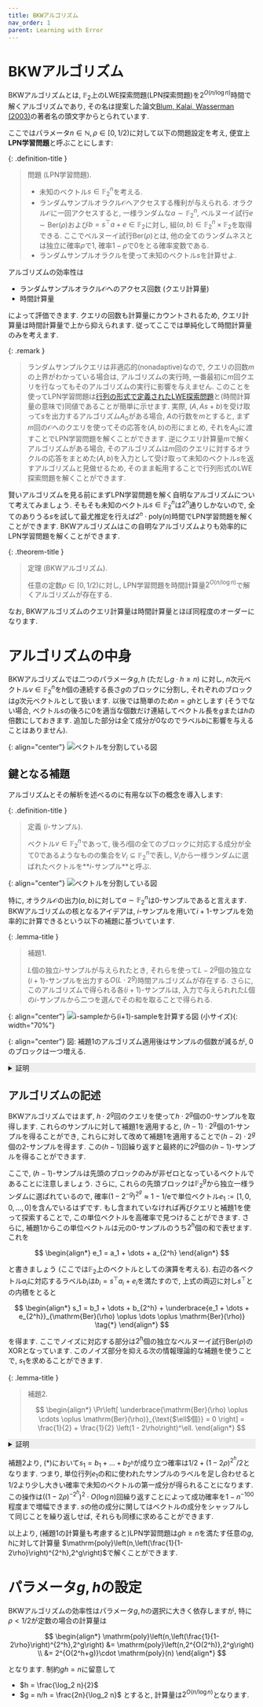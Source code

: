```yaml
---
title: BKWアルゴリズム
nav_order: 1
parent: Learning with Error
---
```


# BKWアルゴリズム
BKWアルゴリズムとは, $\mathbb{F}_2$上のLWE探索問題(LPN探索問題)を$2^{O(n/\log n)}$時間で解くアルゴリズムであり, その名は提案した論文[Blum, Kalai, Wasserman (2003)](https://dl.acm.org/doi/10.1145/792538.792543)の著者名の頭文字からとられています.

ここではパラメータ$n\in\mathbb{N},\rho\in[0,1/2)$に対して以下の問題設定を考え, 便宜上**LPN学習問題**と呼ぶことにします:

{: .definition-title }
> 問題 (LPN学習問題).
>
>- 未知のベクトル$s\in \mathbb{F}_2^n$を考える.
>- ランダムサンプルオラクル$\mathcal{O}$へアクセスする権利が与えられる. オラクル$\mathcal{O}$に一回アクセスすると, 一様ランダムな$a\sim \mathbb{F}_2^n$, ベルヌーイ試行$e\sim \mathrm{Ber}(\rho)$および$b=s^\top a + e \in \mathbb{F}_2$に対し, 組$(a,b) \in \mathbb{F}_2^n \times \mathbb{F}_2$を取得できる. ここでベルヌーイ試行$\mathrm{Ber}(\rho)$とは, 他の全てのランダムネスとは独立に確率$\rho$で$1$, 確率$1-\rho$で$0$をとる確率変数である.
>- ランダムサンプルオラクルを使って未知のベクトル$s$を計算せよ.

アルゴリズムの効率性は
- ランダムサンプルオラクル$\mathcal{O}$へのアクセス回数 (クエリ計算量)
- 時間計算量


によって評価できます.
クエリの回数も計算量にカウントされるため, クエリ計算量は時間計算量で上から抑えられます.
従ってここでは単純化して時間計算量のみを考えます.

{: .remark }
>ランダムサンプルクエリは非適応的(nonadaptive)なので, クエリの回数$m$の上界がわかっている場合は, アルゴリズムの実行時, 一番最初に$m$回クエリを行なってもそのアルゴリズムの実行に影響を与えません.
>このことを使ってLPN学習問題は[行列の形式で定義されたLWE探索問題](./index.md#探索問題)と(時間計算量の意味で)同値であることが簡単に示せます.
>実際, $(A,As+b)$を受け取って$s$を出力するアルゴリズム$A_0$がある場合, $A$の行数を$m$とすると, まず$m$回の$\mathcal{O}$へのクエリを使ってその応答を$(A,b)$の形にまとめ, それを$A_0$に渡すことでLPN学習問題を解くことができます.
>逆にクエリ計算量$m$で解くアルゴリズムがある場合, そのアルゴリズムは$m$回のクエリに対するオラクルの応答をまとめた$(A,b)$を入力として受け取って未知のベクトル$s$を返すアルゴリズムと見做せるため, そのまま転用することで行列形式のLWE探索問題を解くことができます.

賢いアルゴリズムを見る前にまずLPN学習問題を解く自明なアルゴリズムについて考えてみましょう.
そもそも未知のベクトル$s \in \mathbb{F}_2^n$は$2^n$通りしかないので, 全てのありうる$s$を試して最尤推定を行えば$2^{n}\cdot \mathrm{poly}(n)$時間でLPN学習問題を解くことができます.
BKWアルゴリズムはこの自明なアルゴリズムよりも効率的にLPN学習問題を解くことができます.

{: .theorem-title }
> 定理 (BKWアルゴリズム).
>
> 任意の定数$\rho\in[0,1/2)$に対し, LPN学習問題を時間計算量$2^{O(n/\log n)}$で解くアルゴリズムが存在する.

なお, BKWアルゴリズムのクエリ計算量は時間計算量とほぼ同程度のオーダーになります.


# アルゴリズムの中身
BKWアルゴリズムでは二つのパラメータ$g,h$ (ただし$g\cdot h \ge n$) に対し, $n$次元ベクトル$v\in \mathbb{F}_2^n$を$h$個の連続する長さ$g$のブロックに分割し, それぞれのブロックは$g$次元ベクトルとして扱います.
以後では簡単のため$n=gh$とします (そうでない場合, ベクトル$s$の後ろに$0$を適当な個数だけ連結してベクトル長を$g$または$h$の倍数にしておきます. 追加した部分は全て成分が$0$なのでラベル$b$に影響を与えることはありません).

{: align="center"}
![ベクトルを分割している図]({{site.baseurl}}/docs/learning_with_error/images/vector_split.svg)

## 鍵となる補題

アルゴリズムとその解析を述べるのに有用な以下の概念を導入します:

{: .definition-title }
> 定義 ($i$-サンプル).
>
> ベクトル$v \in \mathbb{F}_2^n$であって, 後ろ$i$個の全てのブロックに対応する成分が全て$0$であるようなものの集合を$V_i \subseteq \mathbb{F}_2^n$で表し, $V_i$から一様ランダムに選ばれたベクトルを**$i$-サンプル**と呼ぶ.

{: align="center"}
![ベクトルを分割している図]({{site.baseurl}}/docs/learning_with_error/images/i-sample.svg)

特に, オラクル$\mathcal{O}$の出力$(a,b)$に対して$a \sim \mathbb{F}_2^n$は$0$-サンプルであると言えます.
BKWアルゴリズムの核となるアイデアは, $i$-サンプルを用いて$i+1$-サンプルを効率的に計算できるという以下の補題に基づいています.

{: .lemma-title }
> 補題1.
>
> $L$個の独立$i$-サンプルが与えられたとき, それらを使って$L-2^g$個の独立な$(i+1)$-サンプルを出力する$O(L\cdot 2^g)$時間アルゴリズムが存在する. さらに, このアルゴリズムで得られる各$(i+1)$-サンプルは, 入力で与えられれた$L$個の$i$-サンプルから二つを選んでその和を取ることで得られる.
 

{: align="center"}
![i-sampleから(i+1)-sampleを計算する図 (小サイズ)]({{site.baseurl}}/docs/learning_with_error/images/i-sample_lemma.svg){: width="70%"}

{: align="center"}
図: 補題1のアルゴリズム適用後はサンプルの個数が減るが, $0$のブロックは一つ増える.

<details markdown="1" style="background-color: #eee;">
<summary style="display: list-item">証明</summary>

証明のアイデアは非常に単純で, $L$個  の$i$-サンプルを$2^g$個のクラスと呼ばれる部分集合に分割し, それぞれのクラス内で二つのベクトルを選んで和を取ることで$(i+1)$-サンプルを得るというものです.


まず, $i$-サンプル$v \in V_i$は後ろ$i$個のブロックが全て$0$であるようなベクトルであるため, 後ろから$i+1$個目のブロックは非ゼロであることがわかります (本当は各成分がランダムに決まるのでものすごく小さい確率でこのブロックの全ての成分$0$になりますが, ここでは無視します).
この非ゼロのブロックは$g$ビット文字列であり$2^g$通り存在します.
従ってこのブロックに基づいて与えられた$i$-サンプルを$2^g$個のクラスに分割することができます.

各クラス$S$に対し, 一様ランダムに$x \sim S$を選び, 多重集合$S'=\\{x + y \colon y \in S\\}$を構成します.
これらのベクトル$x,y$は同じクラスに属するため, その和$x+y$は後ろから$i+1$個目のブロックの全成分が$0$となるため, $V_{i+1}$の元になります.
なお, $S'$の全ての元は共通の$x$に対して$x + y$という形で表されますが, 
$y$は先頭$h-i$個のブロックが全て独立一様ランダムなブロックであるため, 各$x+y$は$(i+1)$-サンプルとなり, しかも$y$の独立性から$S'$の元もまた独立です.

アルゴリズムは
全てのクラスに対してこの操作を繰り返し, $S'$の和集合を出力します.
先ほどの議論から, 確かにこれは$(i+1)$-サンプルとなります.
なお, 各クラスに対し$\left| S' \right| = \left| S \right| - 1$であり, クラスは$2^g$個あるため, この操作は$O(L\cdot 2^g)$時間で完了し,
アルゴリズムの出力は$ |S| - 2^g$ 個の$(i+1)$-サンプルとなります.
$\square$
</details>


## アルゴリズムの記述

BKWアルゴリズムではまず, $h \cdot 2^g$回のクエリを使って$h\cdot 2^g$個の$0$-サンプルを取得します.
これらのサンプルに対して補題1を適用すると, $(h-1)\cdot 2^g$個の$1$-サンプルを得ることができ,
これらに対して改めて補題1を適用することで$(h-2)\cdot 2^g$個の$2$-サンプルを得ます.
この$(h-1)$回繰り返すと最終的に$2^g$個の$(h-1)$-サンプルを得ることができます.

ここで, $(h-1)$-サンプルは先頭のブロックのみが非ゼロとなっているベクトルであることに注意しましょう.
さらに, これらの先頭ブロックは$\mathbb{F}_2^g$から独立一様ランダムに選ばれているので, 確率$(1-2^{-g})^{2^g}\approx 1-1/\mathrm{e}$で単位ベクトル$e_1:=[1,0,0,\dots,0]$を含んでいるはずです.
もし含まれていなければ再びクエリと補題1を使って探索することで, この単位ベクトルを高確率で見つけることができます.
さらに, 補題1からこの単位ベクトルは元の$0$-サンプルのうち$2^h$個の和で表せます. これを

$$
  \begin{align*}
    e_1 = a_1 + \dots + a_{2^h}
  \end{align*}
$$

と書きましょう (ここでは$\mathbb{F}_2$上のベクトルとしての演算を考える).
右辺の各ベクトル$a_i$に対応するラベル$b_i$は$b_i = s^\top a_i + e_i$を満たすので, 上式の両辺に対し$s^\top$との内積をとると

$$
  \begin{align*}
    s_1 = b_1 + \dots + b_{2^h} + \underbrace{e_1 + \dots + e_{2^h}}_{\mathrm{Ber}(\rho) \oplus \dots \oplus \mathrm{Ber}(\rho)} \tag{*}
  \end{align*}
$$

を得ます. ここでノイズに対応する部分は$2^h$個の独立なベルヌーイ試行$\mathrm{Ber}(\rho)$のXORとなっています.
このノイズ部分を抑える次の情報理論的な補題を使うことで, $s_1$を求めることができます.

{: .lemma-title }
> 補題2.
>
>$$
  \begin{align*}
    \Pr\left[ \underbrace{\mathrm{Ber}(\rho) \oplus \cdots \oplus \mathrm{Ber}(\rho)}_{\text{$\ell$個}} = 0 \right] = \frac{1}{2} + \frac{1}{2} \left(1 - 2\rho\right)^\ell.
  \end{align*}
>$$
<details markdown="1" style="background-color: #eee;">
<summary style="display: list-item">証明</summary>

  証明は$\ell$に関する帰納法で示します.
  記法の簡単のため, 主張の左辺を$p_\ell$とおきます.

  **1. ベースステップ ($\ell=1$の場合)**:

  $$
    p_1 = 1 - \rho = \frac{1}{2} + \frac{1}{2}(1 - 2\rho)
  $$

  より, $\ell=1$の場合に主張は確かに成り立ちます.

  **2. 帰納ステップ**:
  一般の$\ell \ge 2$に対しては, $p_{\ell-1}$に対する帰納法の仮定を使って

  $$
    \begin{align*}
      p_\ell &= (1-\rho)\cdot p_{\ell-1} + \rho\cdot (1-p_{\ell-1}) \\
      &= (1-\rho)\left( \frac{1}{2} + \frac{1}{2} \left(1 - 2\rho\right)^{\ell-1} \right) + \rho\left( \frac{1}{2} - \frac{1}{2} \left(1 - 2\rho\right)^{\ell-1} \right) \\
      &= \text{(右辺)}
    \end{align*}
  $$

  より主張を得ます. $\square$
</details>

補題2より, (*)において$s_1=b_1+\dots+b_{2^h}$が成り立つ確率は$1/2 + (1-2\rho)^{2^h}/2$となります.
つまり, 単位行列$e_1$の和に使われたサンプルのラベルを足し合わせると$1/2$より少し大きい確率で未知のベクトルの第一成分が得られることになります.
この操作は$((1-2\rho)^{-2^h})^2\cdot O(\log n)$回繰り返すことによって成功確率を$1-n^{-100}$程度まで増幅できます.
$s$の他の成分に関してはベクトルの成分をシャッフルして同じことを繰り返しせば, それらも同様に求めることができます.

以上より, (補題1の計算量も考慮すると)LPN学習問題は$gh\ge n$を満たす任意の$g,h$に対して計算量 $\mathrm{poly}\left(n,\left(\frac{1}{1-2\rho}\right)^{2^h},2^g\right)$で解くことができます.

# パラメータ$g,h$の設定

BKWアルゴリズムの効率性はパラメータ$g,h$の選択に大きく依存しますが,
特に$\rho<1/2$が定数の場合の計算量は

$$
  \begin{align*}
    \mathrm{poly}\left(n,\left(\frac{1}{1-2\rho}\right)^{2^h},2^g\right) &= \mathrm{poly}\left(n,2^{O(2^h)},2^g\right) \\
    &= 2^{O(2^h+g)}\cdot \mathrm{poly}(n)
  \end{align*}
$$

となります. 制約$gh=n$に留意して
- $h = \frac{\log_2 n}{2}$
- $g = n/h = \frac{2n}{\log_2 n}$
とすると, 計算量は$2^{O(n/\log n)}$となります.

